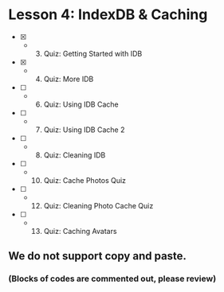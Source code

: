 # Lesson 4: IndexDB & Caching

- [x] - 3.  Quiz: Getting Started with IDB
- [x] - 4.  Quiz: More IDB
- [ ] - 6.  Quiz: Using IDB Cache
- [ ] - 7.  Quiz: Using IDB Cache 2
- [ ] - 8.  Quiz: Cleaning IDB
- [ ] - 10. Quiz: Cache Photos Quiz
- [ ] - 12. Quiz: Cleaning Photo Cache Quiz
- [ ] - 13. Quiz: Caching Avatars

## We do not support copy and paste. 
### (Blocks of codes are commented out, please review)
